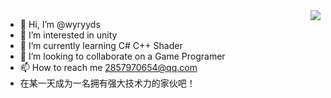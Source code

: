 <img align="right" src="https://github-readme-stats.vercel.app/api?username=wyryyds&show_icons=true&icon_color=EE82EE&text_color=87CEEB&bg_color=#696969&hide_title=true" />

- 👋 Hi, I’m @wyryyds
- 👀 I’m interested in unity
- 🌱 I’m currently learning C# C++ Shader
- 💞️ I’m looking to collaborate on a Game Programer
- 📫 How to reach me 2857970654@qq.com
- 在某一天成为一名拥有强大技术力的家伙吧！
<!---
wyryyds/wyryyds is a ✨ special ✨ repository because its `README.md` (this file) appears on your GitHub profile.
You can click the Preview link to take a look at your changes.
--->
